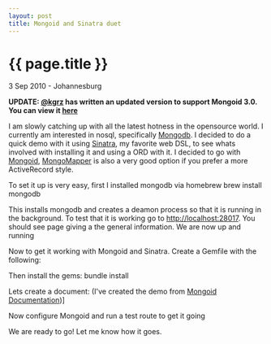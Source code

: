 ```yaml
---
layout: post
title: Mongoid and Sinatra duet
---
```


{{ page.title }}
================

<p id="meta" class="meta"> 3 Sep 2010 - Johannesburg </p>

<strong> UPDATE: [@kgrz](https://twitter.com/kgrz) has written an updated version to support Mongoid 3.0. You can view it [here](https://gist.github.com/3427564) </strong>

I am slowly catching up with all the latest hotness in the opensource world. I currently am interested in nosql, specifically [Mongodb](http://www.mongodb.org/).
I decided to do a quick demo with it using [Sinatra](http://sinatrarb.com), my favorite web DSL, to see whats involved with installing it and using a ORD with it. I decided to go with [Mongoid](http://http://mongoid.org/), [MongoMapper](http://mongomapper.com/) is also a very good option if you prefer a more ActiveRecord style.

To set it up is very easy, first I installed mongodb via homebrew
        brew install mongodb

This installs mongodb and creates a deamon process so that it is running in the background.
To test that it is working go to [http://localhost:28017](http://localhost:28017).
You should see page giving a the general information. We are now up and running

Now to get it working with Mongoid and Sinatra.
Create a Gemfile with the following:
<script src="http://gist.github.com/575051.js?file=Gemfile-mongoid-sinatra"></script>

Then install the gems:
        bundle install

Lets create a document: (I've created the demo from [Mongoid Documentation](http://mongoid.org/docs/documents/))]
<script src="http://gist.github.com/575052.js?file=person.rb"></script>

Now configure Mongoid and run a test route to get it going
<script src="http://gist.github.com/575054.js?file=mongoid-sinatra-demo.rb"></script>

We are ready to go! Let me know how it goes.



